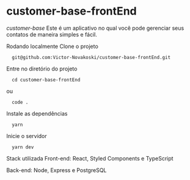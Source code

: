 # customer-base-frontEnd
*customer-base*
Este é um aplicativo no qual você pode gerenciar seus contatos de maneira simples e fácil.

Rodando localmente
Clone o projeto

```shel
  git@github.com:Victor-Novakoski/customer-base-frontEnd.git
```  


Entre no diretório do projeto
```shel
  cd customer-base-frontEnd
```
  ou
  
```shel
  code .
```


Instale as dependências
```shel
  yarn
```  


Inicie o servidor
```shel
  yarn dev
```  


Stack utilizada
Front-end: React, Styled Components e TypeScript

Back-end: Node, Express e PostgreSQL
